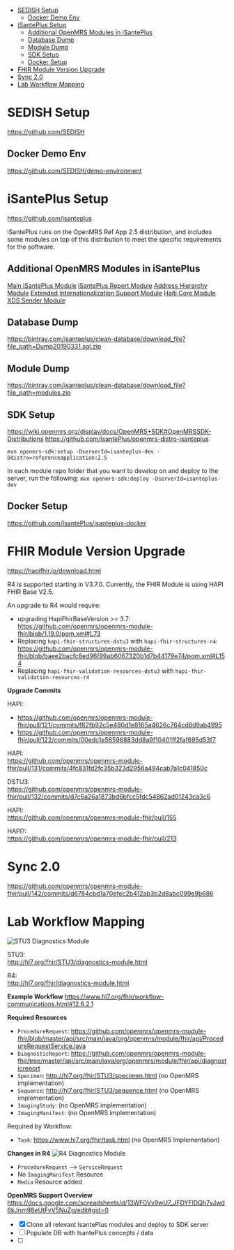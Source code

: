 
- [SEDISH Setup](#sedish-setup)
  - [Docker Demo Env](#docker-demo-env)
- [iSantePlus Setup](#isanteplus-setup)
  - [Additional OpenMRS Modules in iSantePlus](#additional-openmrs-modules-in-isanteplus)
  - [Database Dump](#database-dump)
  - [Module Dump](#module-dump)
  - [SDK Setup](#sdk-setup)
  - [Docker Setup](#docker-setup)
- [FHIR Module Version Upgrade](#fhir-module-version-upgrade)
- [Sync 2.0](#sync-20)
- [Lab Workflow Mapping](#lab-workflow-mapping)

# SEDISH Setup
https://github.com/SEDISH

## Docker Demo Env
https://github.com/SEDISH/demo-environment

# iSantePlus Setup
https://github.com/isanteplus

iSantePlus runs on the OpenMRS Ref App 2.5 distribution, and includes some modules on top of this distribution to meet the specific requirements for the software.


## Additional OpenMRS Modules in iSantePlus
[Main iSantePlus Module](https://github.com/IsantePlus/openmrs-module-isanteplus)
[iSantePlus Report Module](https://github.com/IsantePlus/openmrs-module-isanteplusreports)
[Address Hierarchy Module](https://github.com/openmrs/openmrs-module-addresshierarchy)
[Extended Internationalization Support Module](https://github.com/openmrs/openmrs-module-exti18n)
[Haiti Core Module](https://github.com/openmrs/openmrs-module-haiticore)
[XDS Sender Module](https://github.com/IsantePlus/openmrs-module-xds-sender)


## Database Dump
https://bintray.com/isanteplus/clean-database/download_file?file_path=Dump20190331.sql.zip

## Module Dump
https://bintray.com/isanteplus/clean-database/download_file?file_path=modules.zip

## SDK Setup
https://wiki.openmrs.org/display/docs/OpenMRS+SDK#OpenMRSSDK-Distributions
https://github.com/IsantePlus/openmrs-distro-isanteplus

`mvn openmrs-sdk:setup -DserverId=isanteplus-dev -Ddistro=referenceapplication:2.5` 

In each module repo folder that you want to develop on and deploy to the server, run the following:
`mvn openmrs-sdk:deploy -DserverId=isanteplus-dev`

## Docker Setup
https://github.com/IsantePlus/isanteplus-docker


# FHIR Module Version Upgrade
https://hapifhir.io/download.html

R4 is supported starting in V3.7.0. Currently, the FHIR Module is using HAPI FHIR Base V2.5.

An upgrade to R4 would require:
- upgrading HapiFhirBaseVersion >= 3.7: https://github.com/openmrs/openmrs-module-fhir/blob/1.19.0/pom.xml#L73
- Replacing `hapi-fhir-structures-dstu3` with `hapi-fhir-structures-r4`: https://github.com/openmrs/openmrs-module-fhir/blob/baee2bacfc8ed96f99ab6067320b1d7b44179e74/pom.xml#L154
- Replacing `hapi-fhir-validation-resources-dstu3` with `hapi-fhir-validation-resources-r4`

**Upgrade Commits**

HAPI:  
- https://github.com/openmrs/openmrs-module-fhir/pull/121/commits/f82fb92c5e480d1e8165a4626c764cd8d9ab4995
- https://github.com/openmrs/openmrs-module-fhir/pull/122/commits/00edc1e56596883dd8a9f10401ff2faf695d53f7

HAPI:  
https://github.com/openmrs/openmrs-module-fhir/pull/131/commits/4fc831fd2fc35b323d2956a494cab7a1c041850c

DSTU3:  
https://github.com/openmrs/openmrs-module-fhir/pull/132/commits/d7c6a26a1873bd6bfcc5fdc54862ad01243ca3c6

HAPI:  
https://github.com/openmrs/openmrs-module-fhir/pull/155

HAPI?:  
https://github.com/openmrs/openmrs-module-fhir/pull/213


# Sync 2.0
https://github.com/openmrs/openmrs-module-fhir/pull/142/commits/d6784cbd1a70efec2b412ab3b2d8abc099e9b686

# Lab Workflow Mapping
![STU3 Diagnostics Module](http://hl7.org/fhir/STU3/diagnostic-module-resources.png)

STU3:  
http://hl7.org/fhir/STU3/diagnostics-module.html 

R4:  
http://hl7.org/fhir/diagnostics-module.html

**Example Workflow**
https://www.hl7.org/fhir/workflow-communications.html#12.6.2.1

**Required Resources**
- `ProcedureRequest`: https://github.com/openmrs/openmrs-module-fhir/blob/master/api/src/main/java/org/openmrs/module/fhir/api/ProcedureRequestService.java
- `DiagnosticReport`: https://github.com/openmrs/openmrs-module-fhir/tree/master/api/src/main/java/org/openmrs/module/fhir/api/diagnosticreport
- `Specimen`: http://hl7.org/fhir/STU3/specimen.html (no OpenMRS implementation)
- `Sequence`: http://hl7.org/fhir/STU3/sequence.html (no OpenMRS implementation)
- `ImagingStudy`: (no OpenMRS implementation)
- `ImagingManifest`: (no OpenMRS implementation)

Required by Workflow: 
- `Task`: https://www.hl7.org/fhir/task.html (no OpenMRS Implementation)

**Changes in R4**
![R4 Diagnostics Module](http://hl7.org/fhir/diagnostic-module-resources.png)

- `ProcedureRequest` --> `ServiceRequest`
- No `ImagingManifest` Resource
- `Media` Resource added

**OpenMRS Support Overview**
https://docs.google.com/spreadsheets/d/13WF0Vv9wU7_JFDYFlDQh7vJwd6kJnm98eUtFvV5NuZg/edit#gid=0



- [x] Clone all relevant IsantePlus modules and deploy to SDK server
- [ ] Populate DB with IsantePlus concepts / data
- [ ] 